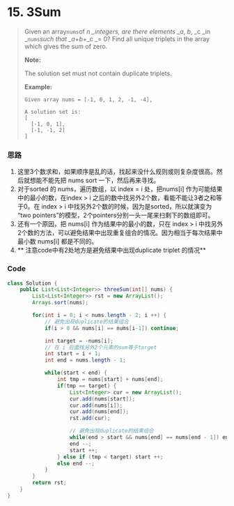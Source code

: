 # 15. 3Sum

> Given an array`nums`of _n \_integers, are there elements \_a_, _b_, _c \_in _`nums`_such that \_a_+_b_+_c _= 0? Find all unique triplets in the array which gives the sum of zero.
>
> **Note:**
>
> The solution set must not contain duplicate triplets.
>
> **Example:**
>
> ```
> Given array nums = [-1, 0, 1, 2, -1, -4],
>
> A solution set is:
> [
>   [-1, 0, 1],
>   [-1, -1, 2]
> ]
> ```

### 思路

1. 这里3个数求和，如果顺序是乱的话，找起来没什么规则或则复杂度很高。然后就想能不能先把 nums sort 一下，然后再来寻找。
2. 对于sorted 的 nums，遍历数组，以 index = i 处，把nums\[i\] 作为可能结果中的最小的数，在index &gt; i 之后的数中找另外2个数，看能不能让3者之和等于0。在 index &gt; i 中找另外2个数的时候，因为是sorted，所以就演变为 “two pointers”的模型，2个pointers分别一头一尾来扫剩下的数组即可。
3. 还有一个原因，把 nums\[i\] 作为结果中的最小的数，只在 index &gt; i 中找另外2个数的方法，可以避免结果中出现重复组合的情况。因为相当于每次结果中最小数 nums\[i\] 都是不同的。
4. ** 注意code中有2处地方是避免结果中出现duplicate triplet 的情况**

### Code

```java
class Solution {
    public List<List<Integer>> threeSum(int[] nums) {
        List<List<Integer>> rst = new ArrayList();
        Arrays.sort(nums);

        for(int i = 0; i < nums.length - 2; i ++) {
            // 避免出现duplicate的结果组合
            if(i > 0 && nums[i] == nums[i-1]) continue;

            int target = -nums[i];
            // 在 i 后面找另外2个元素的sum等于target
            int start = i + 1;
            int end = nums.length - 1;

            while(start < end) {
                int tmp = nums[start] + nums[end];
                if(tmp == target) {
                    List<Integer> cur = new ArrayList();
                    cur.add(nums[start]);
                    cur.add(nums[i]);
                    cur.add(nums[end]);
                    rst.add(cur);

                    // 避免出现duplicate的结果组合
                    while(end > start && nums[end] == nums[end - 1]) end--;
                    end --;
                    start ++;
                } else if (tmp < target) start ++;
                else end --;
            }
        }
        return rst;
    }
}
```



